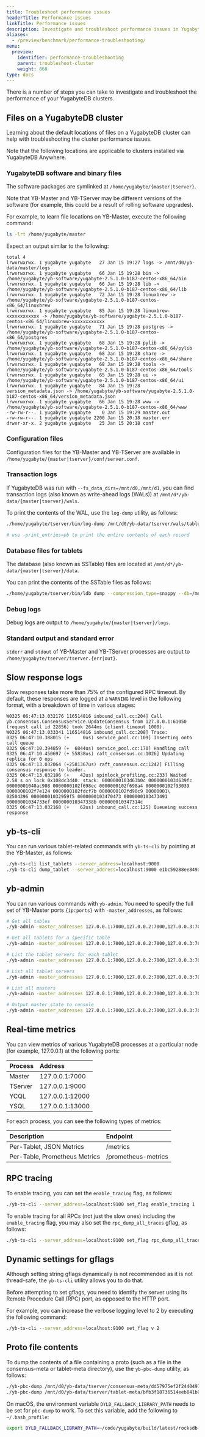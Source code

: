 ```yaml
---
title: Troubleshoot performance issues
headerTitle: Performance issues
linkTitle: Performance issues
description: Investigate and troubleshoot performance issues in YugabyteDB clusters
aliases:
  - /preview/benchmark/performance-troubleshooting/
menu:
  preview:
    identifier: performance-troubleshooting
    parent: troubleshoot-cluster
    weight: 868
type: docs
---
```


There is a number of steps you can take to investigate and troubleshoot the performance of your YugabyteDB clusters.

## Files on a YugabyteDB cluster

Learning about the default locations of files on a YugabyteDB cluster can help with troubleshooting the cluster performance issues.

Note that the following locations are applicable to clusters installed via YugabyteDB Anywhere.

### YugabyteDB software and binary files

The software packages are symlinked at `/home/yugabyte/{master|tserver}`.

Note that YB-Master and YB-TServer may be different versions of the software (for example, this could be a result of rolling software upgrades).

For example, to learn file locations on YB-Master, execute the following command:

```sh
ls -lrt /home/yugabyte/master
```

Expect an output similar to the following:

```output
total 4
lrwxrwxrwx. 1 yugabyte yugabyte   27 Jan 15 19:27 logs -> /mnt/d0/yb-data/master/logs
lrwxrwxrwx. 1 yugabyte yugabyte   66 Jan 15 19:28 bin -> /home/yugabyte/yb-software/yugabyte-2.5.1.0-b187-centos-x86_64/bin
lrwxrwxrwx. 1 yugabyte yugabyte   66 Jan 15 19:28 lib -> /home/yugabyte/yb-software/yugabyte-2.5.1.0-b187-centos-x86_64/lib
lrwxrwxrwx. 1 yugabyte yugabyte   72 Jan 15 19:28 linuxbrew -> /home/yugabyte/yb-software/yugabyte-2.5.1.0-b187-centos-x86_64/linuxbrew
lrwxrwxrwx. 1 yugabyte yugabyte   85 Jan 15 19:28 linuxbrew-xxxxxxxxxxxx -> /home/yugabyte/yb-software/yugabyte-2.5.1.0-b187-centos-x86_64/linuxbrew-xxxxxxxxxxxx
lrwxrwxrwx. 1 yugabyte yugabyte   71 Jan 15 19:28 postgres -> /home/yugabyte/yb-software/yugabyte-2.5.1.0-b187-centos-x86_64/postgres
lrwxrwxrwx. 1 yugabyte yugabyte   68 Jan 15 19:28 pylib -> /home/yugabyte/yb-software/yugabyte-2.5.1.0-b187-centos-x86_64/pylib
lrwxrwxrwx. 1 yugabyte yugabyte   68 Jan 15 19:28 share -> /home/yugabyte/yb-software/yugabyte-2.5.1.0-b187-centos-x86_64/share
lrwxrwxrwx. 1 yugabyte yugabyte   68 Jan 15 19:28 tools -> /home/yugabyte/yb-software/yugabyte-2.5.1.0-b187-centos-x86_64/tools
lrwxrwxrwx. 1 yugabyte yugabyte   65 Jan 15 19:28 ui -> /home/yugabyte/yb-software/yugabyte-2.5.1.0-b187-centos-x86_64/ui
lrwxrwxrwx. 1 yugabyte yugabyte   84 Jan 15 19:28 version_metadata.json -> /home/yugabyte/yb-software/yugabyte-2.5.1.0-b187-centos-x86_64/version_metadata.json
lrwxrwxrwx. 1 yugabyte yugabyte   66 Jan 15 19:28 www -> /home/yugabyte/yb-software/yugabyte-2.5.1.0-b187-centos-x86_64/www
-rw-rw-r--. 1 yugabyte yugabyte    0 Jan 15 19:29 master.out
-rw-rw-r--. 1 yugabyte yugabyte 2200 Jan 15 20:18 master.err
drwxr-xr-x. 2 yugabyte yugabyte   25 Jan 15 20:18 conf
```

### Configuration files

Configuration files for the YB-Master and YB-TServer are available in `/home/yugabyte/{master|tserver}/conf/server.conf`.

### Transaction logs

If YugabyteDB was run with `--fs_data_dirs=/mnt/d0,/mnt/d1`, you can find transaction logs (also known as write-ahead logs (WALs)) at `/mnt/d*/yb-data/{master|tserver}/wals`.

To print the contents of the WAL, use the `log-dump` utility, as follows:

```sh
./home/yugabyte/tserver/bin/log-dump /mnt/d0/yb-data/tserver/wals/table-e85a116bc557403e82f57037e7b13879/tablet-05bef5ed6fb74cabb420b648b6f850e3/

# use -print_entries=pb to print the entire contents of each record
```

### Database files for tablets

The database (also known as SSTable) files are located at `/mnt/d*/yb-data/{master|tserver}/data`.

You can print the contents of the SSTable files as follows:

```sh
./home/yugabyte/tserver/bin/ldb dump --compression_type=snappy --db=/mnt/d0/yb-data/tserver/data/table-e85a116bc557403e82f57037e7b13879/tablet-05bef5ed6fb74cabb420b648b6f850e3/
```

### Debug logs

Debug logs are output to `/home/yugabyte/{master|tserver}/logs`.

### Standard output and standard error

`stderr` and `stdout` of YB-Master and YB-TServer processes are output to `/home/yugabyte/tserver/tserver.{err|out}`.

## Slow response logs

Slow responses take more than 75% of the configured RPC timeout. By default, these responses are logged at a `WARNING` level in the following format, with a breakdown of time in various stages:

```output
W0325 06:47:13.032176 116514816 inbound_call.cc:204] Call yb.consensus.ConsensusService.UpdateConsensus from 127.0.0.1:61050 (request call id 22856) took 2644ms (client timeout 1000).
W0325 06:47:13.033341 116514816 inbound_call.cc:208] Trace:
0325 06:47:10.388015 (+     0us) service_pool.cc:109] Inserting onto call queue
0325 06:47:10.394859 (+  6844us) service_pool.cc:170] Handling call
0325 06:47:10.450697 (+ 55838us) raft_consensus.cc:1026] Updating replica for 0 ops
0325 06:47:13.032064 (+2581367us) raft_consensus.cc:1242] Filling consensus response to leader.
0325 06:47:13.032106 (+    42us) spinlock_profiling.cc:233] Waited 2.58 s on lock 0x108dc3d40. stack: 0000000103d63b0c 0000000103d639fc 00000001040ac908 0000000102f698ec 0000000102f698a4 0000000102f93039 0000000102f7e124 0000000102fdcf7b 0000000102fd90c9 00000001\
02504396 00000001032959f5 0000000103470473 0000000103473491 00000001034733ef 000000010347338b 000000010347314c
0325 06:47:13.032168 (+    62us) inbound_call.cc:125] Queueing success response
```

## yb-ts-cli

You can run various tablet-related commands with `yb-ts-cli` by pointing at the YB-Master, as follows:

```sh
./yb-ts-cli list_tablets --server_address=localhost:9000
./yb-ts-cli dump_tablet --server_address=localhost:9000 e1bc59288ee849ab850ae0a40bd88649
```

## yb-admin

You can run various commands with `yb-admin`. You need to specify the full set of YB-Master ports `{ip:ports}` with `-master_addresses`, as follows:

```sh
# Get all tables
./yb-admin -master_addresses 127.0.0.1:7000,127.0.0.2:7000,127.0.0.3:7000 list_tables

# Get all tablets for a specific table
./yb-admin -master_addresses 127.0.0.1:7000,127.0.0.2:7000,127.0.0.3:7000 list_tablets yb_load_test

# List the tablet servers for each tablet
./yb-admin -master_addresses 127.0.0.1:7000,127.0.0.2:7000,127.0.0.3:7000 list_tablet_servers $(./yb-admin -master_addresses 127.0.0.1:7000,127.0.0.2:7000,127.0.0.3:7000 list_tablets yb_load_test)

# List all tablet servers
./yb-admin -master_addresses 127.0.0.1:7000,127.0.0.2:7000,127.0.0.3:7000 list_all_tablet_servers

# List all masters
./yb-admin -master_addresses 127.0.0.1:7000,127.0.0.2:7000,127.0.0.3:7000 list_all_masters

# Output master state to console
./yb-admin -master_addresses 127.0.0.1:7000,127.0.0.2:7000,127.0.0.3:7000 dump_masters_state
```

## Real-time metrics

You can view metrics of various YugabyteDB processes at a particular node (for example, 127.0.0.1) at the following ports:

| Process | Address |
| :------ | :------ |
| Master | 127.0.0.1:7000 |
| TServer | 127.0.0.1:9000 |
| YCQL | 127.0.0.1:12000 |
| YSQL | 127.0.0.1:13000 |

For each process, you can see the following types of metrics:

| Description | Endpoint |
| :---------- | :------- |
| Per-Tablet, JSON Metrics | /metrics |
| Per-Table, Prometheus Metrics | /prometheus-metrics |

## RPC tracing

To enable tracing, you can set the `enable_tracing` flag, as follows:

```sh
./yb-ts-cli --server_address=localhost:9100 set_flag enable_tracing 1
```

To enable tracing for all RPCs (not just the slow ones) including the `enable_tracing` flag, you may also set the `rpc_dump_all_traces` gflag, as follows:

```sh
./yb-ts-cli --server_address=localhost:9100 set_flag rpc_dump_all_traces 1
```

## Dynamic settings for gflags

Although setting string gflags dynamically is not recommended as it is not thread-safe, the `yb-ts-cli` utility allows you to do that.

Before attempting to set gflags, you need to identify the server using its Remote Procedure Call (RPC) port, as opposed to the HTTP port.

For example, you can increase the verbose logging level to 2 by executing the following command:

```sh
./yb-ts-cli --server_address=localhost:9100 set_flag v 2
```

## Proto file contents

To dump the contents of a file containing a proto (such as a file in the consensus-meta or tablet-meta directory), use the `yb-pbc-dump` utility, as follows:

```sh
./yb-pbc-dump /mnt/d0/yb-data/tserver/consensus-meta/dd57975ef2f2440497b5d96fc32146d3
./yb-pbc-dump /mnt/d0/yb-data/tserver/tablet-meta/bfb3f18736514eeb841b0307a066e66c
```

On macOS, the environment variable `DYLD_FALLBACK_LIBRARY_PATH` needs to be set for `pbc-dump` to work. To set this variable, add the following to `~/.bash_profile`:

```sh
export DYLD_FALLBACK_LIBRARY_PATH=~/code/yugabyte/build/latest/rocksdb-build
```
